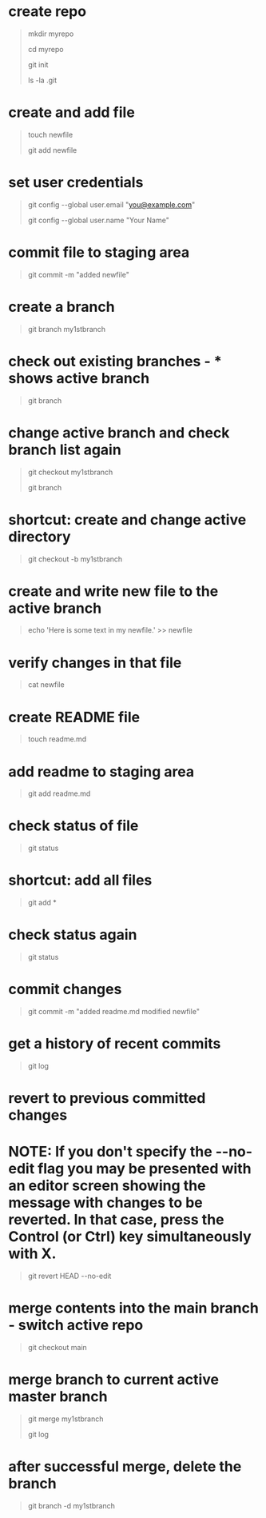 # create repo
> mkdir myrepo
>
> cd myrepo
>
> git init
>
> ls -la .git

# create and add file
> touch newfile
>
> git add newfile
>

# set user credentials
> git config --global user.email "you@example.com"
>
> git config --global user.name "Your Name"

# commit file to staging area
> git commit -m "added newfile"

# create a branch
> git branch my1stbranch

# check out existing branches - * shows active branch
> git branch

# change active branch and check branch list again
> git checkout my1stbranch
>
> git branch

# shortcut: create and change active directory
> git checkout -b my1stbranch

# create and write new file to the active branch
> echo 'Here is some text in my newfile.' >> newfile

# verify changes in that file
> cat newfile

# create README file
> touch readme.md

# add readme to staging area
> git add readme.md

# check status of file
> git status

# shortcut: add all files
> git add *

# check status again
> git status

# commit changes
> git commit -m "added readme.md modified newfile"

# get a history of recent commits
> git log

# revert to previous committed changes
# NOTE: If you don't specify the --no-edit flag you may be presented with an editor screen showing the message with changes to be reverted. In that case, press the Control (or Ctrl) key simultaneously with X.
> git revert HEAD --no-edit

# merge contents into the main branch - switch active repo
> git checkout main

# merge branch to current active master branch
> git merge my1stbranch
>
> git log

# after successful merge, delete the branch
> git branch -d my1stbranch
